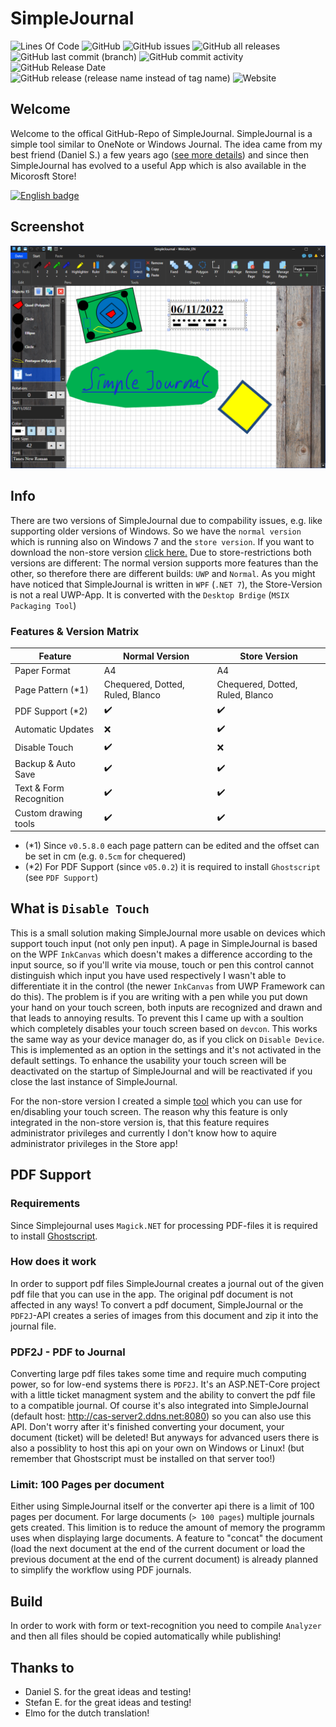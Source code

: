 # SimpleJournal
![Lines Of Code](https://tokei.rs/b1/github/andyld97/SimpleJournal)
![GitHub](https://img.shields.io/github/license/andyld97/SimpleJournal)
![GitHub issues](https://img.shields.io/github/issues/andyld97/SimpleJournal)
![GitHub all releases](https://img.shields.io/github/downloads/andyld97/SimpleJournal/total)
![GitHub last commit (branch)](https://img.shields.io/github/last-commit/andyld97/SimpleJournal/dev)
![GitHub commit activity](https://img.shields.io/github/commit-activity/m/andyld97/SimpleJournal)
![GitHub Release Date](https://img.shields.io/github/release-date/andyld97/SimpleJournal)
![GitHub release (release name instead of tag name)](https://img.shields.io/github/v/release/andyld97/SimpleJournal?include_prereleases)
![Website](https://img.shields.io/website?down_color=lightgrey&down_message=offline&up_color=blue&up_message=online&url=https%3A%2F%2Fsimplejournal.ca-soft.net)

## Welcome

Welcome to the offical GitHub-Repo of SimpleJournal. SimpleJournal is a simple tool similar to OneNote or Windows Journal. The idea came from my best friend (Daniel S.) a few years ago ([see more details](https://simplejournal.ca-soft.net/en/about)) and since then SimpleJournal has evolved to a useful App which is also available in the Micorosft Store!

<a href='https://www.microsoft.com/en-US/p/simplejournal/9mv6j44m90n7?activetab=pivot:overviewtab'><img src='https://get.microsoft.com/images/en-us dark.svg' alt='English badge' width="150" /></a>

## Screenshot
![Screenshot](https://github.com/andyld97/SimpleJournal/blob/dev/Assets/screenshot.png "SimpleJournal App")

## Info

There are two versions of SimpleJournal due to compability issues, e.g. like supporting older versions of Windows. So we have the `normal version` which is running also on Windows 7 and the `store version`. If you want to download the non-store version [click here.](https://simplejournal.ca-soft.net/en/download)
Due to store-restrictions both versions are different: The normal version supports more features than the other, so therefore there are different builds: `UWP` and `Normal`. As you might have noticed that SimpleJournal is written in `WPF` (`.NET 7`), the Store-Version is not a real UWP-App. It is converted with the `Desktop Brdige` (`MSIX Packaging Tool`)

### Features & Version Matrix

| Feature           | Normal Version     | Store Version      |
|-------------------|--------------------|--------------------|
| Paper Format | A4 | A4            |
| Page Pattern (*1) | Chequered, Dotted, Ruled, Blanco | Chequered, Dotted, Ruled, Blanco |
| PDF Support (*2)       | :heavy_check_mark: | :heavy_check_mark:  |
| Automatic Updates | :x:                | :heavy_check_mark: |
| Disable Touch     | :heavy_check_mark: | :x:                |
| Backup & Auto Save   | :heavy_check_mark: | :heavy_check_mark:                |
| Text & Form Recognition  | :heavy_check_mark: | :heavy_check_mark:                |
| Custom drawing tools  | :heavy_check_mark: | :heavy_check_mark:                |

- (*1) Since `v0.5.8.0` each page pattern can be edited and the offset can be set in cm (e.g. `0.5cm` for chequered)
- (*2) For PDF Support (since `v05.0.2`) it is required to install `Ghostscript` (see `PDF Support`)

## What is `Disable Touch`
This is a small solution making SimpleJournal more usable on devices which support touch input (not only pen input). A page in SimpleJournal is based on the WPF `InkCanvas` which doesn't makes a difference according to the input source, so if you'll write via mouse, touch or pen this control cannot distinguish which input you have used respectively I wasn't able to differentiate it in the control (the newer `InkCanvas` from UWP Framework can do this). The problem is if you are writing with a pen while you put down your hand on your touch screen, both inputs are recognized and drawn and that leads to annoying results.
To prevent this I came up with a soultion which completely disables your touch screen based on `devcon`. This works the same way as your device manager do, as if you click on `Disable Device`. This is implemented as an option in the settings and it's not activated in the default settings. To enhance the usability your touch screen will be deactivated on the startup of SimpleJournal and will be reactivated if you close the last instance of SimpleJournal.

For the non-store version I created a simple [tool](https://simplejournal.ca-soft.net/download.php?tdm=1) which you can use for en/disabling your touch screen.
The reason why this feature is only integrated in the non-store version is, that this feature requires administrator privileges and currently I don't know how to aquire administrator privileges in the Store app!

## PDF Support
### Requirements
Since Simplejournal uses `Magick.NET` for processing PDF-files it is required to install [Ghostscript](https://ghostscript.com/releases/gsdnld.html).

### How does it work
In order to support pdf files SimpleJournal creates a journal out of the given pdf file that you can use in the app. The original pdf document is not affected in any ways! To convert a pdf document, SimpleJournal or the `PDF2J`-API creates a series of images from this document and zip it into the journal file.

### PDF2J - PDF to Journal
Converting large pdf files takes some time and require much computing power, so for low-end systems there is `PDF2J`. It's an ASP.NET-Core project with a little ticket managment system and the ability to convert the pdf file to a compatible journal. Of course it's also integrated into SimpleJournal (default host: http://cas-server2.ddns.net:8080) so you can also use this API. Don't worry after it's finished converting your document, your document (ticket) will be deleted! But anyways for advanced users there is also a possiblity to host this api on your own on Windows or Linux! (but remember that Ghostscript must be installed on that server too!)

### Limit: 100 Pages per document
Either using SimpleJournal itself or the converter api there is a limit of 100 pages per document. For large documents (`> 100 pages`) multiple journals gets created. This limition is to reduce the amount of memory the programm uses when displaying large documents.
A feature to "concat" the document (load the next document at the end of the current document or load the previous document at the end of the current document) is already planned to simplify the workflow using PDF journals.

## Build
In order to work with form or text-recognition you need to compile `Analyzer` and then all files should be copied automatically while publishing!

## Thanks to
- Daniel S. for the great ideas and testing!
- Stefan E. for the great ideas and testing!
- Elmo for the dutch translation!
